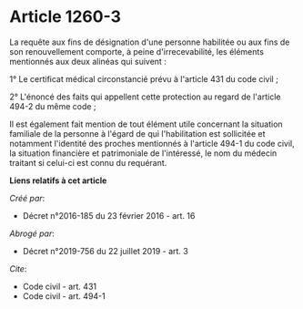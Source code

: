 # Article 1260-3

La requête aux fins de désignation d'une personne habilitée ou aux fins de son renouvellement comporte, à peine
d'irrecevabilité, les éléments mentionnés aux deux alinéas qui suivent : 

1° Le certificat médical circonstancié prévu à l'article 431 du code civil ; 

2° L'énoncé des faits qui appellent cette protection au regard de l'article 494-2 du même code ; 

Il est également fait mention de tout élément utile concernant la situation familiale de la personne à l'égard de qui
l'habilitation est sollicitée et notamment l'identité des proches mentionnés à l'article 494-1 du code civil, la situation
financière et patrimoniale de l'intéressé, le nom du médecin traitant si celui-ci est connu du requérant.

**Liens relatifs à cet article**

_Créé par_:

  - Décret n°2016-185 du 23 février 2016 - art. 16

_Abrogé par_:

  - Décret n°2019-756 du 22 juillet 2019 - art. 3

_Cite_:

  - Code civil - art. 431
  - Code civil - art. 494-1
